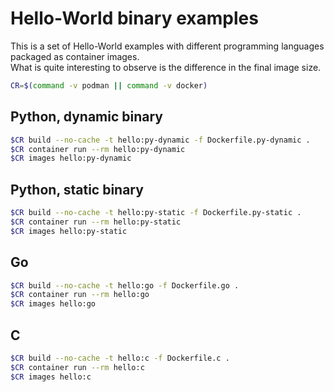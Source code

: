 # Hello-World binary examples

This is a set of Hello-World examples with different programming languages packaged as container images.  
What is quite interesting to observe is the difference in the final image size.

```sh
CR=$(command -v podman || command -v docker)
```

## Python, dynamic binary
```sh
$CR build --no-cache -t hello:py-dynamic -f Dockerfile.py-dynamic .
$CR container run --rm hello:py-dynamic
$CR images hello:py-dynamic
```

## Python, static binary
```sh
$CR build --no-cache -t hello:py-static -f Dockerfile.py-static .
$CR container run --rm hello:py-static
$CR images hello:py-static
```

## Go
```sh
$CR build --no-cache -t hello:go -f Dockerfile.go .
$CR container run --rm hello:go
$CR images hello:go
```

## C
```sh
$CR build --no-cache -t hello:c -f Dockerfile.c .
$CR container run --rm hello:c
$CR images hello:c
```
